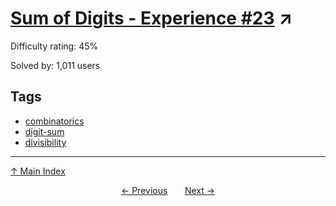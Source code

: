 # [Sum of Digits - Experience #23](https://projecteuler.net/problem=294) ↗️

Difficulty rating: 45%

Solved by: 1,011 users
## Tags

- [combinatorics](../tags/combinatorics.md)
- [digit-sum](../tags/digit-sum.md)
- [divisibility](../tags/divisibility.md)



---

[↑ Main Index](../README.md)


<div align=center><a href='293.md'>← Previous</a> &nbsp;&nbsp; &nbsp;&nbsp;  <a href='295.md'>Next →</a></div>
